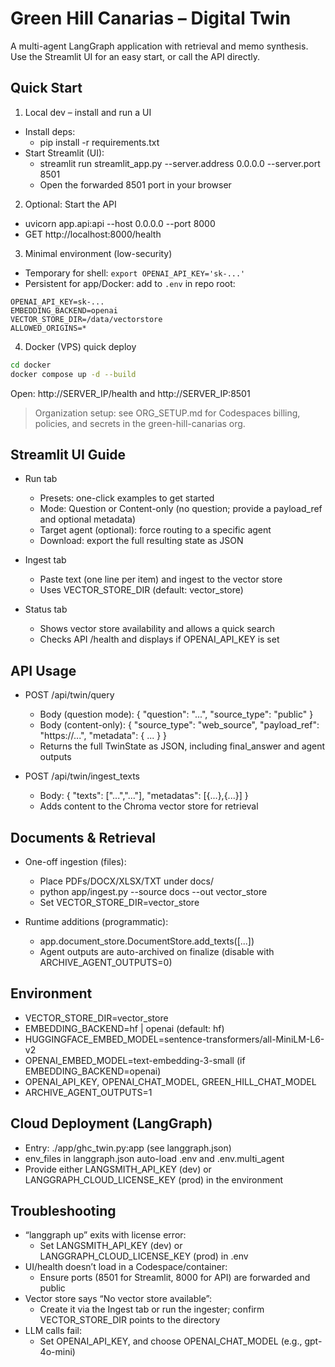 # Green Hill Canarias – Digital Twin

A multi-agent LangGraph application with retrieval and memo synthesis. Use the Streamlit UI for an easy start, or call the API directly.

## Quick Start

1) Local dev – install and run a UI

- Install deps:
  - pip install -r requirements.txt
- Start Streamlit (UI):
  - streamlit run streamlit_app.py --server.address 0.0.0.0 --server.port 8501
  - Open the forwarded 8501 port in your browser

2) Optional: Start the API

- uvicorn app.api:api --host 0.0.0.0 --port 8000
- GET http://localhost:8000/health

3) Minimal environment (low-security)

- Temporary for shell: `export OPENAI_API_KEY='sk-...'`
- Persistent for app/Docker: add to `.env` in repo root:

```env
OPENAI_API_KEY=sk-...
EMBEDDING_BACKEND=openai
VECTOR_STORE_DIR=/data/vectorstore
ALLOWED_ORIGINS=*
```

4) Docker (VPS) quick deploy

```bash
cd docker
docker compose up -d --build
```

Open: http://SERVER_IP/health and http://SERVER_IP:8501

> Organization setup: see ORG_SETUP.md for Codespaces billing, policies, and secrets in the green-hill-canarias org.

## Streamlit UI Guide

- Run tab
  - Presets: one-click examples to get started
  - Mode: Question or Content-only (no question; provide a payload_ref and optional metadata)
  - Target agent (optional): force routing to a specific agent
  - Download: export the full resulting state as JSON

- Ingest tab
  - Paste text (one line per item) and ingest to the vector store
  - Uses VECTOR_STORE_DIR (default: vector_store)

- Status tab
  - Shows vector store availability and allows a quick search
  - Checks API /health and displays if OPENAI_API_KEY is set

## API Usage

- POST /api/twin/query
  - Body (question mode): { "question": "...", "source_type": "public" }
  - Body (content-only): { "source_type": "web_source", "payload_ref": "https://...", "metadata": { ... } }
  - Returns the full TwinState as JSON, including final_answer and agent outputs

- POST /api/twin/ingest_texts
  - Body: { "texts": ["...","..."], "metadatas": [{...},{...}] }
  - Adds content to the Chroma vector store for retrieval

## Documents & Retrieval

- One-off ingestion (files):
  - Place PDFs/DOCX/XLSX/TXT under docs/
  - python app/ingest.py --source docs --out vector_store
  - Set VECTOR_STORE_DIR=vector_store

- Runtime additions (programmatic):
  - app.document_store.DocumentStore.add_texts([...])
  - Agent outputs are auto-archived on finalize (disable with ARCHIVE_AGENT_OUTPUTS=0)

## Environment

- VECTOR_STORE_DIR=vector_store
- EMBEDDING_BACKEND=hf | openai (default: hf)
- HUGGINGFACE_EMBED_MODEL=sentence-transformers/all-MiniLM-L6-v2
- OPENAI_EMBED_MODEL=text-embedding-3-small (if EMBEDDING_BACKEND=openai)
- OPENAI_API_KEY, OPENAI_CHAT_MODEL, GREEN_HILL_CHAT_MODEL
- ARCHIVE_AGENT_OUTPUTS=1

## Cloud Deployment (LangGraph)

- Entry: ./app/ghc_twin.py:app (see langgraph.json)
- env_files in langgraph.json auto-load .env and .env.multi_agent
- Provide either LANGSMITH_API_KEY (dev) or LANGGRAPH_CLOUD_LICENSE_KEY (prod) in the environment

## Troubleshooting

- “langgraph up” exits with license error:
  - Set LANGSMITH_API_KEY (dev) or LANGGRAPH_CLOUD_LICENSE_KEY (prod) in .env
- UI/health doesn’t load in a Codespace/container:
  - Ensure ports (8501 for Streamlit, 8000 for API) are forwarded and public
- Vector store says “No vector store available”:
  - Create it via the Ingest tab or run the ingester; confirm VECTOR_STORE_DIR points to the directory
- LLM calls fail:
  - Set OPENAI_API_KEY, and choose OPENAI_CHAT_MODEL (e.g., gpt-4o-mini)

